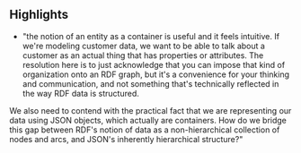 
## Highlights

- "the notion of an entity as a container is useful and it feels intuitive. If we're modeling customer data, we want to be able to talk about a customer as an actual thing that has properties or attributes. The resolution here is to just acknowledge that you can impose that kind of organization onto an RDF graph, but it's a convenience for your thinking and communication, and not something that's technically reflected in the way RDF data is structured.

We also need to contend with the practical fact that we are representing our data using JSON objects, which actually are containers. How do we bridge this gap between RDF's notion of data as a non-hierarchical collection of nodes and arcs, and JSON's inherently hierarchical structure?"
